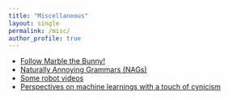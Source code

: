 ```yaml
---
title: "Miscellaneous"
layout: single
permalink: /misc/
author_profile: true
---
```


- [Follow Marble the Bunny!](https://www.instagram.com/curiousmarble/)
- [Naturally Annoying Grammars (NAGs)](http://web.mit.edu/caelan/www/publications/sigtbd2016.pdf)
- [Some robot videos](https://www.youtube.com/playlist?list=PLoWhBFPMfSzDbc8CYelsbHZa1d3uz-W_c)
- [Perspectives on machine learnings with a touch of cynicism](https://qr.ae/pvkPxY)